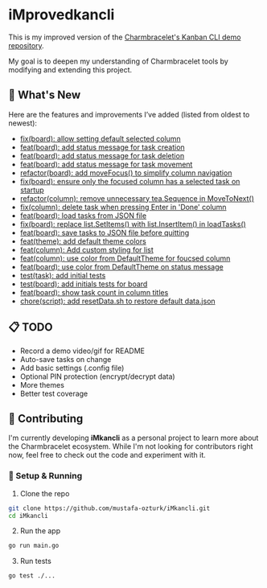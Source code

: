 # iMprovedkancli

This is my improved version of the [Charmbracelet's Kanban CLI demo repository](https://github.com/charmbracelet/kancli).

My goal is to deepen my understanding of Charmbracelet tools by modifying and extending this project.

## 📜 What's New

Here are the features and improvements I’ve added (listed from oldest to newest):

- [fix(board): allow setting default selected column](https://github.com/mustafa-ozturk/iMkancli/commit/a5a52b0)
- [feat(board): add status message for task creation](https://github.com/mustafa-ozturk/iMkancli/commit/42adfad)
- [feat(board): add status message for task deletion](https://github.com/mustafa-ozturk/iMkancli/commit/606017a)
- [feat(board): add status message for task movement](https://github.com/mustafa-ozturk/iMkancli/commit/5e8f27b)
- [refactor(board): add moveFocus() to simplify column navigation](https://github.com/mustafa-ozturk/iMkancli/commit/74501fa)
- [fix(board): ensure only the focused column has a selected task on startup](https://github.com/mustafa-ozturk/iMkancli/commit/4ea71e9)
- [refactor(column): remove unnecessary tea.Sequence in MoveToNext()](https://github.com/mustafa-ozturk/iMkancli/commit/14408d1)
- [fix(column): delete task when pressing Enter in 'Done' column](https://github.com/mustafa-ozturk/iMkancli/commit/b5af3ce)
- [feat(board): load tasks from JSON file](https://github.com/mustafa-ozturk/iMkancli/commit/578f118)
- [fix(board): replace list.SetItems() with list.InsertItem() in loadTasks()](https://github.com/mustafa-ozturk/iMkancli/commit/152dd89)
- [feat(board): save tasks to JSON file before quitting](https://github.com/mustafa-ozturk/iMkancli/commit/09f7c89)
- [feat(theme): add default theme colors](https://github.com/mustafa-ozturk/iMkancli/commit/0d96d19)
- [feat(column): Add custom styling for list](https://github.com/mustafa-ozturk/iMkancli/commit/2fbc68d)
- [feat(column): use color from DefaultTheme for foucsed column](https://github.com/mustafa-ozturk/iMkancli/commit/fd9fa1f)
- [feat(board): use color from DefaultTheme on status message](https://github.com/mustafa-ozturk/iMkancli/commit/72b1b26)
- [test(task): add initial tests](https://github.com/mustafa-ozturk/iMkancli/commit/e28b719)
- [test(board): add initials tests for board](https://github.com/mustafa-ozturk/iMkancli/commit/09f4718)
- [feat(board): show task count in column titles](https://github.com/mustafa-ozturk/iMkancli/commit/69d9a0e)
- [chore(script): add resetData.sh to restore default data.json](https://github.com/mustafa-ozturk/iMkancli/commit/9623572)


## 📋 TODO

- Record a demo video/gif for README
- Auto-save tasks on change
- Add basic settings (.config file)
- Optional PIN protection (encrypt/decrypt data)
- More themes
- Better test coverage

## 🤝 Contributing

I'm currently developing **iMkancli** as a personal project to learn more about the Charmbracelet ecosystem.
While I'm not looking for contributors right now, feel free to check out the code and experiment with it.

### 🔧 Setup & Running

1. Clone the repo
```sh
git clone https://github.com/mustafa-ozturk/iMkancli.git
cd iMkancli
```

2. Run the app
```sh
go run main.go
```

3. Run tests
```sh
go test ./...
```
